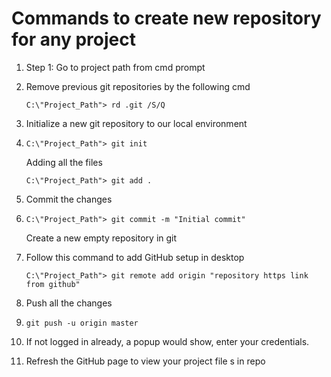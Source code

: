 # Commands to create new repository for any project

1. Step 1: Go to project path from cmd prompt

2. Remove previous git repositories by the following cmd

   ```
   C:\"Project_Path"> rd .git /S/Q 	
   ```

3. Initialize a new git repository to our local environment

4. ```
   C:\"Project_Path"> git init
   ```

   Adding all the files

   ```
   C:\"Project_Path"> git add .
   ```

5. Commit the changes

6. ```
   C:\"Project_Path"> git commit -m "Initial commit"
   ```

   Create a new empty repository in git

7. Follow this command to add GitHub setup in desktop

   ```
   C:\"Project_Path"> git remote add origin "repository https link from github"
   ```

8. Push all the changes
9. ```
   git push -u origin master
   ```
10. If not logged in already, a popup would show, enter your credentials.
11. Refresh the GitHub page to view your project file s in repo
